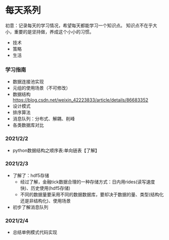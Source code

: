 # 每天系列
初意：记录每天的学习情况，希望每天都能学习一个知识点。
知识点不在乎大小，重要的是坚持做，养成这个小小的习惯。
+ 技术
+ 策略
+ 生活

### 学习指南
+ 数据连接池实现
+ 元组的使用场景（不可修改）
+ 数据结构 https://blog.csdn.net/weixin_42223833/article/details/86683352
+ 设计模式
+ 排序算法
+ 消息队列：分布式、解耦、削峰
+ 各类数据库对比

### 2021/2/2
+ python数据结构之顺序表:单向链表【了解】

### 2021/2/3
+ 了解了：hdf5存储
    + 经过了解，金融tick数据合理的一种存储方式：日内用rides(读写速度快)、历史使用(hdf5存储)
    + 不同的数据量要采用不同的数据数据库，要却决于数据的量、类型(结构化还是非结构化)、使用场景
+ 初步了解消息队列

### 2021/2/4
+ 总结单例模式代码实现

